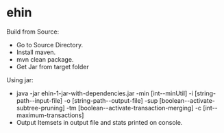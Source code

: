 # ehin

Build from Source:
- Go to Source Directory.
- Install maven.
- mvn clean package.
- Get Jar from target folder

Using jar:
- java -jar ehin-1-jar-with-dependencies.jar -min [int--minUtil] -i [string-path--input-file] -o [string-path--output-file] -sup [boolean--activate-subtree-pruning] -tm [boolean--activate-transaction-merging] -c [int--maximum-transactions]
- Output Itemsets in output file and stats printed on console.
